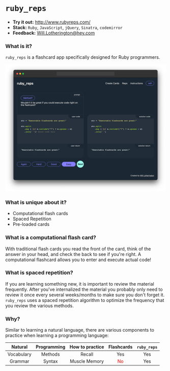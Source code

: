 # `ruby_reps`

* **Try it out:** http://www.rubyreps.com/
* **Stack:** `Ruby`, `JavaScript`, `jQuery`, `Sinatra`, `codemirror`
* **Feedback:** [Will.Lotherington@hey.com](mailto:Will.Lotherington@hey.com)

### What is it?
`ruby_reps` is a flashcard app specifically designed for Ruby programmers.

![](public/images/01.png)

### What is unique about it?
* Computational flash cards
* Spaced Repetition
* Pre-loaded cards

### What is a computational flash card?
With traditional flash cards you read the front of the card, think of the answer in your head, and check the back to see if you're right. A computational flashcard allows you to enter and execute actual code!

### What is spaced repetition?
If you are learning something new, it is important to review the material frequently. After you've internalized the material you probably only need to review it once every several weeks/months to make sure you don't forget it. `ruby_reps` uses a spaced repetition algorithm to optimize the frequency that you review the various methods.

### Why?
Similar to learning a natural language, there are various components to practice when learning a programming language:

|Natural|Programming|How to practice|Flashcards|`ruby_reps`|
|:-:|:-:|:-:|:-:|:-:|
|Vocabulary|Methods|Recall|Yes|Yes|
|Grammar|Syntax|Muscle Memory|<span style="color: red">No</span>|Yes|